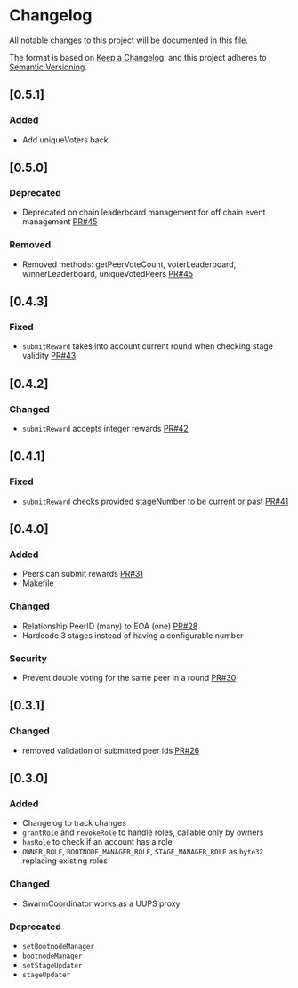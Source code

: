 # Changelog

All notable changes to this project will be documented in this file.

The format is based on [Keep a Changelog](https://keepachangelog.com/en/1.1.0/),
and this project adheres to [Semantic Versioning](https://semver.org/spec/v2.0.0.html).

## [0.5.1]

### Added

- Add uniqueVoters back

## [0.5.0]

### Deprecated

- Deprecated on chain leaderboard management for off chain event management [PR#45](https://github.com/gensyn-ai/rl-swarm-contracts/pull/45)

### Removed

- Removed methods: getPeerVoteCount, voterLeaderboard, winnerLeaderboard, uniqueVotedPeers [PR#45](https://github.com/gensyn-ai/rl-swarm-contracts/pull/45)

## [0.4.3]

### Fixed

- `submitReward` takes into account current round when checking stage validity [PR#43](https://github.com/gensyn-ai/rl-swarm-contracts/pull/43)

## [0.4.2]

### Changed

- `submitReward` accepts integer rewards [PR#42](https://github.com/gensyn-ai/rl-swarm-contracts/pull/42)

## [0.4.1]

### Fixed

- `submitReward` checks provided stageNumber to be current or past [PR#41](https://github.com/gensyn-ai/rl-swarm-contracts/pull/41)

## [0.4.0]

### Added

- Peers can submit rewards [PR#31](https://github.com/gensyn-ai/rl-swarm-contracts/pull/31)
- Makefile

### Changed

- Relationship PeerID (many) to EOA (one) [PR#28](https://github.com/gensyn-ai/rl-swarm-contracts/pull/28)
- Hardcode 3 stages instead of having a configurable number

### Security

- Prevent double voting for the same peer in a round [PR#30](https://github.com/gensyn-ai/rl-swarm-contracts/pull/30)

## [0.3.1]

### Changed

- removed validation of submitted peer ids [PR#26](https://github.com/gensyn-ai/rl-swarm-contracts/pull/26)

## [0.3.0]

### Added

- Changelog to track changes
- `grantRole` and `revokeRole` to handle roles, callable only by owners
- `hasRole` to check if an account has a role
- `OWNER_ROLE`, `BOOTNODE_MANAGER_ROLE`, `STAGE_MANAGER_ROLE` as `byte32` replacing existing roles

### Changed

- SwarmCoordinator works as a UUPS proxy

### Deprecated

- `setBootnodeManager`
- `bootnodeManager`
- `setStageUpdater`
- `stageUpdater`

<!-- Links -->
[keep a changelog]: https://keepachangelog.com/en/1.0.0/
[semantic versioning]: https://semver.org/spec/v2.0.0.html

<!-- Versions -->
[unreleased]: https://github.com/gensyn-ai/rl-swarm-contracts/compare/v0.3...HEAD
[0.2.0]: https://github.com/gensyn-ai/rl-swarm-contracts/compare/v0.2.0...v0.1.0
[0.1.0]: https://github.com/gensyn-ai/rl-swarm-contracts/releases/tag/v0.1.0
